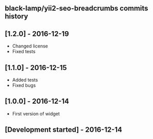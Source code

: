 black-lamp/yii2-seo-breadcrumbs commits history
------------------------------------------

## [1.2.0] - 2016-12-19

- Changed license
- Fixed tests

## [1.1.0] - 2016-12-15

- Added tests
- Fixed bugs

## [1.0.0] - 2016-12-14

- First version of widget

## [Development started] - 2016-12-14